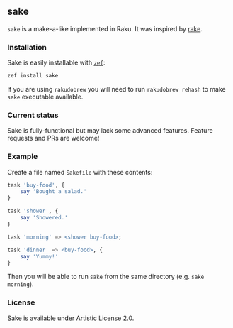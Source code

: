 ## sake

`sake` is a make-a-like implemented in Raku. It was inspired by
[rake](https://github.com/ruby/rake).


### Installation

Sake is easily installable with [`zef`](https://github.com/ugexe/zef):

```sh
zef install sake
```

If you are using `rakudobrew` you will need to run `rakudobrew rehash`
to make `sake` executable available.


### Current status

Sake is fully-functional but may lack some advanced features. Feature
requests and PRs are welcome!


### Example

Create a file named `Sakefile` with these contents:

```raku
task 'buy-food', {
    say 'Bought a salad.'
}

task 'shower', {
    say 'Showered.'
}

task 'morning' => <shower buy-food>;

task 'dinner' => <buy-food>, {
    say 'Yummy!'
}
```

Then you will be able to run `sake` from the same directory
(e.g. `sake morning`).


### License

Sake is available under Artistic License 2.0.
